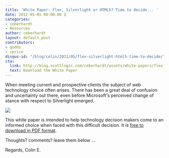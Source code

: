 ```yaml
---
title: 'White Paper: Flex, Silverlight or HTML5? Time to decide... '
date: 2011-05-05 00:00:00 Z
categories:
- ceberhardt
- Resources
author: ceberhardt
layout: default_post
contributors:
- godds
- cprice
disqus-id: "/blog/colin/2011/05/flex-silverlight-html5-time-to-decide/"
cta:
  link: http://blog.scottlogic.com/ceberhardt/assets/white-papers/flex-silverlight-html5.pdf
  text: Download the White Paper
---
```


When meeting current and prospective clients the subject of web technology choice often arises. There has been a great deal of confusion and uncertainty out there, even before Microsoft's perceived change of stance with respect to Silverlight emerged.

<a href="{{site.baseurl}}/ceberhardt/assets/white-papers/flex-silverlight-html5.pdf">
<img src="{{ site.baseurl }}/ceberhardt/assets/white-papers/flex-silverlight-html5.png" />
</a>

This white paper is intended to help technology decision makers come to an informed choice when faced with this difficult decision. It is [free to download in PDF format]({{site.baseurl}}/ceberhardt/assets/white-papers/flex-silverlight-html5.pdf).

Thoughts? comments? leave them below ...

Regards, Colin E.
